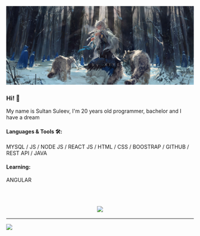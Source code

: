 <img src="https://github.com/sultansuleev/sultansuleev/blob/main/assets/AVhFDfZzHEQ.jpg" alt="Just Banner">

### Hi! 👋

My name is Sultan Suleev, I'm 20 years  old programmer, bachelor and I have a dream

#### Languages & Tools 🛠:

MYSQL / JS / NODE JS / REACT JS / HTML / CSS / BOOSTRAP / GITHUB / REST API / JAVA

#### Learning:

ANGULAR


</br>
</br>



<p align="center" >  
  <a href="https://github.com/anuraghazra/github-readme-stats"> 
<img  src="https://github-readme-stats.vercel.app/api?username=sultansuleev&&show_icons=true&theme=dracula"/>
  </a>
  </p>

*************

![](https://komarev.com/ghpvc/?username=sultansuleev&style=flat-square)


